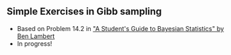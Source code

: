 ## Simple Exercises in Gibb sampling

- Based on Problem 14.2 in ["A Student's Guide to Bayesian Statistics" by Ben Lambert](https://ben-lambert.com/a-students-guide-to-bayesian-statistics/)
- In progress! 

